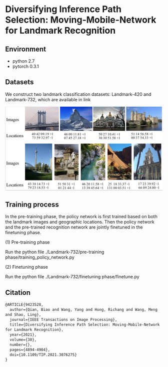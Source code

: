 # Diversifying Inference Path Selection: Moving-Mobile-Network for Landmark Recognition

## Environment

* python 2.7
* pytorch 0.3.1

## Datasets
We construct two landmark classification datasets: Landmark-420 and Landmark-732, which are available in link

![dataset samples](https://github.com/hfutqian/Diversifying-Inference-Path-Selection-Moving-Mobile-Network-for-Landmark-Recognition/blob/main/images/dataset_samples.png)

## Training process

In the pre-training phase, the policy network is first trained based on both the landmark images and geographic locations. Then the policy network and the pre-trained recognition network are jointly finetuned in the finetuning phase.

(1) Pre-training phase

Run the python file ./Landmark-732/pre-training phase/training_policy_network.py

(2) Finetuning phase

Run the python file ./Landmark-732/finetuning phase/finetune.py


## Citation

    @ARTICLE{9423528,
      author={Qian, Biao and Wang, Yang and Hong, Richang and Wang, Meng and Shao, Ling},
      journal={IEEE Transactions on Image Processing}, 
      title={Diversifying Inference Path Selection: Moving-Mobile-Network for Landmark Recognition}, 
      year={2021},
      volume={30},
      number={},
      pages={4894-4904},
      doi={10.1109/TIP.2021.3076275}
    }
